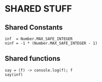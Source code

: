 # SHARED STUFF

## Shared Constants

    inf  = Number.MAX_SAFE_INTEGER
    ninf = -1 * (Number.MAX_SAFE_INTEGER - 1)

## Shared functions

    say = (f) -> console.log(f); f
    say(inf)


